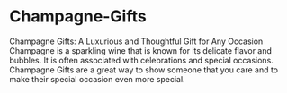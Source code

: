 # Champagne-Gifts
Champagne Gifts: A Luxurious and Thoughtful Gift for Any Occasion    Champagne is a sparkling wine that is known for its delicate flavor and bubbles. It is often associated with celebrations and special occasions. Champagne Gifts are a great way to show someone that you care and to make their special occasion even more special.
